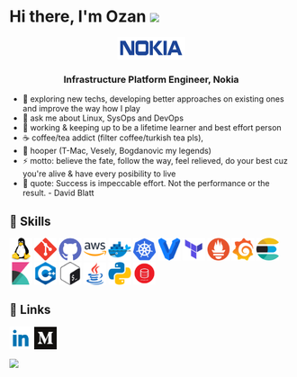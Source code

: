 
<h1>Hi there, I'm Ozan <img src="https://media.giphy.com/media/hvRJCLFzcasrR4ia7z/giphy.gif" width="30"> </h1>
<center><img src="icons/nokia-logo.png" alt="Nokia" height="40" width="120"></center>
<h3 align="center">Infrastructure Platform Engineer, Nokia</h3>

- 🔭 exploring new techs, developing better approaches on existing ones and improve the way how I play
- 💬 ask me about Linux, SysOps and DevOps
- 📖 working & keeping up to be a lifetime learner and best effort person
- ☕ coffee/tea addict (filter coffee/turkish tea pls), 
- 🏀 hooper (T-Mac, Vesely, Bogdanovic my legends)
- ⚡ motto: believe the fate, follow the way, feel relieved, do your best cuz you're alive & have every posibility to live
- 📝 quote: Success is impeccable effort. Not the performance or the result. - David Blatt

## 🧰 Skills

<a href="https://www.linux.org/" target="_blank"> <img src="icons/linux.svg" width=40 height=40 alt="linux"/></a>
<a href="https://git-scm.com/" target="_blank"> <img src="icons/git.svg" width=40 height=40 alt="git"/></a>
<a href="https://github.com/" target="_blank"> <img src="icons/github.svg" width=40 height=40 alt="github"/></a>
<a href="https://aws.amazon.com/" target="_blank"> <img src="icons/aws.svg" width=40 height=40 alt="aws"/></a>
<a href="https://www.docker.com" target="_blank"> <img src="icons/docker.svg" width=40 height=40 alt="docker"/></a>
<a href="https://kubernetes.io/" target="_blank"> <img src="icons/kubernetes.svg" width=40 height=40 alt="kubernetes"/></a>
<a href="https://www.vagrantup.com/" target="_blank"> <img src="icons/vagrant.svg" width=40 height=40 alt="vagrant"/></a>
<a href="https://www.terraform.io/" target="_blank"> <img src="icons/terraform.png" width=40 height=40 alt="terraform"/></a>
<a href="https://prometheus.io/" target="_blank"> <img src="icons/prometheus.png" width=40 height=40 alt="prometheus"/></a>
<a href="https://grafana.com/" target="_blank"> <img src="icons/grafana.svg" width=40 height=40 alt="grafana"/></a>
<a href="https://www.elastic.co/" target="_blank"> <img src="icons/elasticsearch.svg" width=40 height=40 alt="elasticsearch"/></a>
<a href="https://www.elastic.co/kibana/" target="_blank"> <img src="icons/kibana.svg" width=40 height=40 alt="kibana"/></a>
<a href="https://en.wikipedia.org/wiki/C%2B%2B" target="_blank"> <img src="icons/cpp.svg" width=40 height=40 alt="cpp"/></a>
<a href="https://www.gnu.org/software/bash/" target="_blank"> <img src="icons/bash.svg" width=40 height=40 alt="bash"/></a>
<a href="https://www.java.com/en/" target="_blank"> <img src="icons/java.svg" width=40 height=40 alt="java"/></a>
<a href="https://www.python.org/" target="_blank"> <img src="icons/python.svg" width=40 height=40 alt="python"/></a>
<a href="https://www.oracle.com/database/" target="_blank"> <img src="icons/oracle_db.png" width=40 height=40 alt="oracledb"/></a>


## 🔗 Links

<a href="https://www.linkedin.com/in/ozan-e/" target="_blank"> <img src="icons/linked-in.svg" width=40 height=40 alt="git"/></a>
<a href="https://oziie.medium.com/" target="_blank"> <img src="icons/medium.svg" width=40 height=40 alt="git"/></a>






![](https://komarev.com/ghpvc/?username=oziie&color=green&&style=flat)


<!-- 
Prometheus, Terraform
-->
<!-- 
<a href="" target="_blank"> <img src="icons/" width=40 height=40 alt=""/></a>
-->


<!--
**oziie/oziie** is a ✨ _special_ ✨ repository because its `README.md` (this file) appears on your GitHub profile.

Here are some ideas to get you started:

- 🔭 I’m currently working on ...
- 🌱 I’m currently learning ...
- 👯 I’m looking to collaborate on ...
- 🤔 I’m looking for help with ...
- 💬 Ask me about ...
- 📫 How to reach me: ...
- 😄 Pronouns: ...
- ⚡ Fun fact: ...


*** SKILLS NEW ICON:
🧰
*** PROFILE VIEW:
![](https://komarev.com/ghpvc/?username=oziie&color=green&&style=flat)

-->
